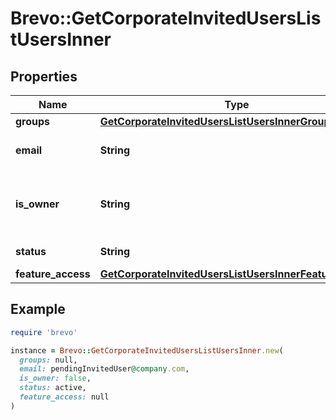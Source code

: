 # Brevo::GetCorporateInvitedUsersListUsersInner

## Properties

| Name | Type | Description | Notes |
| ---- | ---- | ----------- | ----- |
| **groups** | [**GetCorporateInvitedUsersListUsersInnerGroups**](GetCorporateInvitedUsersListUsersInnerGroups.md) |  | [optional] |
| **email** | **String** | Email address of the user. |  |
| **is_owner** | **String** | Flag for indicating is user owner of the organization. |  |
| **status** | **String** | Status of the invited user. |  |
| **feature_access** | [**GetCorporateInvitedUsersListUsersInnerFeatureAccess**](GetCorporateInvitedUsersListUsersInnerFeatureAccess.md) |  |  |

## Example

```ruby
require 'brevo'

instance = Brevo::GetCorporateInvitedUsersListUsersInner.new(
  groups: null,
  email: pendingInvitedUser@company.com,
  is_owner: false,
  status: active,
  feature_access: null
)
```

